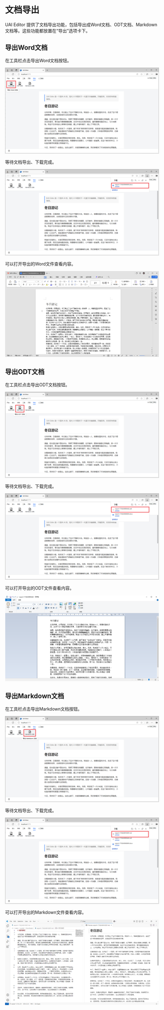 # 文档导出

UAI Editor 提供了文档导出功能，包括导出成Word文档、ODT文档、Markdown文档等。这些功能都放置在“导出”选项卡下。

## 导出Word文档

在工具栏点击导出Word文档按钮。

![](images/export-01.png)

等待文档导出、下载完成。

![](images/export-02.png)

可以打开导出的Word文件查看内容。

![](images/export-03.png)

## 导出ODT文档

在工具栏点击导出ODT文档按钮。

![](images/export-04.png)

等待文档导出、下载完成。

![](images/export-05.png)

可以打开导出的ODT文件查看内容。

![](images/export-06.png)

## 导出Markdown文档

在工具栏点击导出Markdown文档按钮。

![](images/export-07.png)

等待文档导出、下载完成。

![](images/export-08.png)

可以打开导出的Markdown文件查看内容。

![](images/export-09.png)
